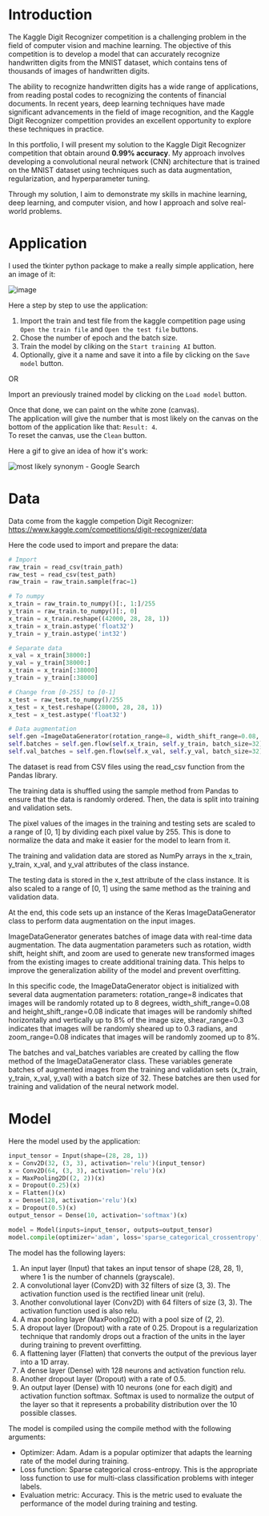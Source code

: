 # Introduction
The Kaggle Digit Recognizer competition is a challenging problem in the field of computer vision and machine learning. The objective of this competition is to develop a model that can accurately recognize handwritten digits from the MNIST dataset, which contains tens of thousands of images of handwritten digits.

The ability to recognize handwritten digits has a wide range of applications, from reading postal codes to recognizing the contents of financial documents. In recent years, deep learning techniques have made significant advancements in the field of image recognition, and the Kaggle Digit Recognizer competition provides an excellent opportunity to explore these techniques in practice.

In this portfolio, I will present my solution to the Kaggle Digit Recognizer competition that obtain around **0.99% accuracy**. My approach involves developing a convolutional neural network (CNN) architecture that is trained on the MNIST dataset using techniques such as data augmentation, regularization, and hyperparameter tuning.

Through my solution, I aim to demonstrate my skills in machine learning, deep learning, and computer vision, and how I approach and solve real-world problems.

# Application
I used the tkinter python package to make a really simple application, here an image of it:

![image](https://user-images.githubusercontent.com/79221338/226187194-39d0c9c9-b37d-4410-b81e-7c9d83a1c059.png)

Here a step by step to use the application:
1. Import the train and test file from the kaggle competition page using `Open the train file` and `Open the test file` buttons.
2. Chose the number of epoch and the batch size.
3. Train the model by cliking on the `Start training AI` button.
4. Optionally, give it a name and save it into a file by clicking on the `Save model` button.

OR  

Import an previously trained model by clicking on the `Load model` button.

Once that done, we can paint on the white zone (canvas).  
The application will give the number that is most likely on the canvas on the bottom of the application like that: `Result: 4`.  
To reset the canvas, use the `Clean` button.

Here a gif to give an idea of how it's work:

![most likely synonym - Google Search](https://user-images.githubusercontent.com/79221338/226188313-34b72d79-9bfe-4943-8a4c-87971bda58f8.gif)

# Data
Data come from the kaggle competion Digit Recognizer: https://www.kaggle.com/competitions/digit-recognizer/data

Here the code used to import and prepare the data:
```python
# Import
raw_train = read_csv(train_path)
raw_test = read_csv(test_path)
raw_train = raw_train.sample(frac=1)

# To numpy
x_train = raw_train.to_numpy()[:, 1:]/255
y_train = raw_train.to_numpy()[:, 0]
x_train = x_train.reshape((42000, 28, 28, 1))
x_train = x_train.astype('float32')
y_train = y_train.astype('int32')

# Separate data
x_val = x_train[38000:]
y_val = y_train[38000:]
x_train = x_train[:38000]
y_train = y_train[:38000]

# Change from [0-255] to [0-1]
x_test = raw_test.to_numpy()/255
x_test = x_test.reshape((28000, 28, 28, 1))
x_test = x_test.astype('float32')

# Data augmentation
self.gen =ImageDataGenerator(rotation_range=8, width_shift_range=0.08, shear_range=0.3, height_shift_range=0.08, zoom_range=0.08)
self.batches = self.gen.flow(self.x_train, self.y_train, batch_size=32)
self.val_batches = self.gen.flow(self.x_val, self.y_val, batch_size=32)
```

The dataset is read from CSV files using the read_csv function from the Pandas library.

The training data is shuffled using the sample method from Pandas to ensure that the data is randomly ordered. Then, the data is split into training and validation sets.

The pixel values of the images in the training and testing sets are scaled to a range of [0, 1] by dividing each pixel value by 255. This is done to normalize the data and make it easier for the model to learn from it.

The training and validation data are stored as NumPy arrays in the x_train, y_train, x_val, and y_val attributes of the class instance.

The testing data is stored in the x_test attribute of the class instance. It is also scaled to a range of [0, 1] using the same method as the training and validation data.

At the end, this code sets up an instance of the Keras ImageDataGenerator class to perform data augmentation on the input images.

ImageDataGenerator generates batches of image data with real-time data augmentation. The data augmentation parameters such as rotation, width shift, height shift, and zoom are used to generate new transformed images from the existing images to create additional training data. This helps to improve the generalization ability of the model and prevent overfitting.

In this specific code, the ImageDataGenerator object is initialized with several data augmentation parameters: rotation_range=8 indicates that images will be randomly rotated up to 8 degrees, width_shift_range=0.08 and height_shift_range=0.08 indicate that images will be randomly shifted horizontally and vertically up to 8% of the image size, shear_range=0.3 indicates that images will be randomly sheared up to 0.3 radians, and zoom_range=0.08 indicates that images will be randomly zoomed up to 8%.

The batches and val_batches variables are created by calling the flow method of the ImageDataGenerator class. These variables generate batches of augmented images from the training and validation sets (x_train, y_train, x_val, y_val) with a batch size of 32. These batches are then used for training and validation of the neural network model.

# Model
Here the model used by the application:
```python
input_tensor = Input(shape=(28, 28, 1))
x = Conv2D(32, (3, 3), activation='relu')(input_tensor)
x = Conv2D(64, (3, 3), activation='relu')(x)
x = MaxPooling2D((2, 2))(x)
x = Dropout(0.25)(x)
x = Flatten()(x)
x = Dense(128, activation='relu')(x)
x = Dropout(0.5)(x)
output_tensor = Dense(10, activation='softmax')(x)

model = Model(inputs=input_tensor, outputs=output_tensor)
model.compile(optimizer='adam', loss='sparse_categorical_crossentropy', metrics=['accuracy'])
```

The model has the following layers:
1. An input layer (Input) that takes an input tensor of shape (28, 28, 1), where 1 is the number of channels (grayscale).
2. A convolutional layer (Conv2D) with 32 filters of size (3, 3). The activation function used is the rectified linear unit (relu).
3. Another convolutional layer (Conv2D) with 64 filters of size (3, 3). The activation function used is also relu.
4. A max pooling layer (MaxPooling2D) with a pool size of (2, 2).
5. A dropout layer (Dropout) with a rate of 0.25. Dropout is a regularization technique that randomly drops out a fraction of the units in the layer during training to prevent overfitting.
6. A flattening layer (Flatten) that converts the output of the previous layer into a 1D array.
7. A dense layer (Dense) with 128 neurons and activation function relu.
8. Another dropout layer (Dropout) with a rate of 0.5.
9. An output layer (Dense) with 10 neurons (one for each digit) and activation function softmax. Softmax is used to normalize the output of the layer so that it represents a probability distribution over the 10 possible classes.

The model is compiled using the compile method with the following arguments:
* Optimizer: Adam. Adam is a popular optimizer that adapts the learning rate of the model during training.
* Loss function: Sparse categorical cross-entropy. This is the appropriate loss function to use for multi-class classification problems with integer labels.
* Evaluation metric: Accuracy. This is the metric used to evaluate the performance of the model during training and testing.
